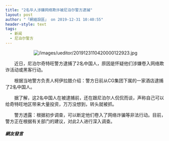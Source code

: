 ```yaml
---
title: "2名华人涉嫌网络欺诈被尼泊尔警方逮捕"
layout: post
author: "「網絡設區」 on 2019-12-31 10:40:55"
header-style: text
tags:
  - 新闻
  - 尼泊尔警方
---
```


<p style="text-align:center"><img src="https://images.feileyuan.com/images/ueditor/2019123110420000122923.jpg" title="未标题-1" alt="/images/ueditor/2019123110420000122923.jpg"></p>
<p style="text-indent: 2em; text-align: left;">近日，尼泊尔奇特旺警方逮捕了2名中国人，原因是怀疑他们涉嫌卷入网络欺诈活动或黑客行动。</p>
<p style="text-indent: 2em; text-align: left;">根据当地警方负责人柯伊拉腊介绍：警方日前从CG集团下属的一家酒店逮捕了2名中国人。</p>
<p style="text-indent: 2em; text-align: left;">据了解，这2名中国人在被逮捕前，还在跟尼泊尔人侃侃而谈，声称自己可以给奇特旺地区带来大量投资，万万没想到，转头就被抓。</p>
<p style="text-indent: 2em; text-align: left;">警方透露：根据初步调查，可以断定他们卷入了网络诈骗等非法行动。目前，警方正在根据有关部门的建议，对此2人进行深入调查。</p>

##### 網友發言 

